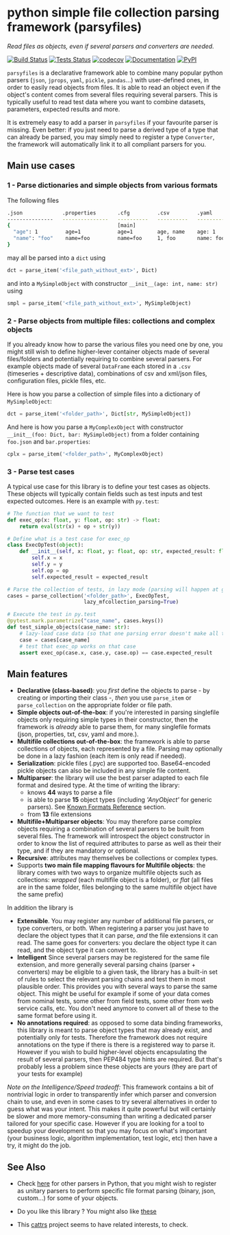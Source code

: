 # python simple file collection parsing framework (parsyfiles)

*Read files as objects, even if several parsers and converters are needed.*

[![Build Status](https://travis-ci.org/smarie/python-parsyfiles.svg?branch=master)](https://travis-ci.org/smarie/python-parsyfiles) [![Tests Status](https://smarie.github.io/python-parsyfiles/junit/junit-badge.svg?dummy=8484744)](https://smarie.github.io/python-parsyfiles/junit/report.html) [![codecov](https://codecov.io/gh/smarie/python-parsyfiles/branch/master/graph/badge.svg)](https://codecov.io/gh/smarie/python-parsyfiles) [![Documentation](https://img.shields.io/badge/docs-latest-blue.svg)](https://smarie.github.io/python-parsyfiles/) [![PyPI](https://img.shields.io/badge/PyPI-parsyfiles-blue.svg)](https://pypi.python.org/pypi/parsyfiles/)

`parsyfiles` is a declarative framework able to combine many popular python parsers (`json`, `jprops`, `yaml`, `pickle`, `pandas`...) with  user-defined ones, in order to easily read objects from files. It is able to read an object even if the object's content comes from several files requiring several parsers. This is typically useful to read test data where you want to combine datasets, parameters, expected results and more. 

It is extremely easy to add a parser in `parsyfiles` if your favourite parser is missing. Even better: if you just need to parse a derived type of a type that can already be parsed, you may simply need to register a type `Converter`, the framework will automatically link it to all compliant parsers for you. 


## Main use cases

### 1 - Parse dictionaries and simple objects from various formats

The following files

```bash
.json             .properties       .cfg         .csv         .yaml
---------------   ---------------   ----------   ----------   ----------
{                                   [main]                    
  "age": 1         age=1            age=1        age, name    age: 1
  "name": "foo"    name=foo         name=foo     1, foo       name: foo
}                                                             
```

 may all be parsed into a `dict` using 
 
```python
dct = parse_item('<file_path_without_ext>', Dict)
```

and into a `MySimpleObject` with constructor `__init__(age: int, name: str)` using

```python
smpl = parse_item('<file_path_without_ext>', MySimpleObject)
```


### 2 - Parse objects from multiple files: collections and complex objects

If you already know how to parse the various files you need one by one, you might still wish to define higher-lever container objects made of several files/folders and potentially requiring to combine several parsers. For example objects made of several `DataFrame` each stored in a `.csv` (timeseries + descriptive data), combinations of csv and xml/json files, configuration files, pickle files, etc.

Here is how you parse a collection of simple files into a dictionary of `MySimpleObject`:

```python
dct = parse_item('<folder_path>', Dict[str, MySimpleObject])
```

And here is how you parse a `MyComplexObject` with constructor `__init__(foo: Dict, bar: MySimpleObject)` from a folder containing `foo.json` and `bar.properties`:

```python
cplx = parse_item('<folder_path>', MyComplexObject)
```


### 3 - Parse test cases

A typical use case for this library is to define your test cases as objects. These objects will typically contain fields such as test inputs and test expected outcomes. Here is an example with `py.test`:

```python
# The function that we want to test
def exec_op(x: float, y: float, op: str) -> float:
    return eval(str(x) + op + str(y))

# Define what is a test case for exec_op
class ExecOpTest(object):
    def __init__(self, x: float, y: float, op: str, expected_result: float):
        self.x = x
        self.y = y
        self.op = op
        self.expected_result = expected_result

# Parse the collection of tests, in lazy mode (parsing will happen at get)
cases = parse_collection('<folder_path>', ExecOpTest, 
                         lazy_mfcollection_parsing=True)

# Execute the test in py.test
@pytest.mark.parametrize("case_name", cases.keys())
def test_simple_objects(case_name: str):
    # lazy-load case data (so that one parsing error doesn't make all tests fail)
    case = cases[case_name]
    # test that exec_op works on that case
    assert exec_op(case.x, case.y, case.op) == case.expected_result
```

## Main features

* **Declarative (class-based)**: you *first* define the objects to parse - by creating or importing their class -, *then* you use `parse_item` or `parse_collection` on the appropriate folder or file path. 
* **Simple objects out-of-the-box**: if you're interested in parsing singlefile objects only requiring simple types in their constructor, then the framework is *already* able to parse them, for many singlefile formats (json, properties, txt, csv, yaml and more.).
* **Multifile collections out-of-the-box**: the framework is able to parse collections of objects, each represented by a file. Parsing may optionally be done in a lazy fashion (each item is only read if needed).
* **Serialization**: pickle files (.pyc) are supported too. Base64-encoded pickle objects can also be included in any simple file content.
* **Multiparser**: the library will use the best parser adapted to each file format and desired type. At the time of writing the library:
    * knows **44** ways to parse a file
    * is able to parse **15** object types (including *'AnyObject'* for generic parsers). See [Known Formats Reference](./known_formats_reference/) section.
    * from **13** file extensions
* **Multifile+Multiparser objects**: You may therefore parse complex objects requiring a combination of several parsers to be built from several files. The framework will introspect the object constructor in order to know the list of required attributes to parse as well as their their type, and if they are mandatory or optional.
* **Recursive**: attributes may themselves be collections or complex types.
* Supports **two main file mapping flavours for Multifile objects**: the library comes with two ways to organize multifile objects such as collections: *wrapped* (each multifile object is a folder), or *flat* (all files are in the same folder, files belonging to the same multifile object have the same prefix)

In addition the library is

* **Extensible**. You may register any number of additional file parsers, or type converters, or both. When registering a parser you just have to declare the object types that it can parse, *and* the file extensions it can read. The same goes for converters: you declare the object type it can read, and the object type it can convert to. 
* **Intelligent** Since several parsers may be registered for the same file extension, and more generally several parsing chains (parser + converters) may be eligible to a given task, the library has a built-in set of rules to select the relevant parsing chains and test them in most plausible order. This provides you with several ways to parse the same object. This might be useful for example if some of your data comes from nominal tests, some other from field tests, some other from web service calls, etc. You don't need anymore to convert all of these to the same format before using it.
* **No annotations required**: as opposed to some data binding frameworks, this library is meant to parse object types that may already exist, and potentially only for tests. Therefore the framework does not require annotations on the type if there is there is a registered way to parse it. However if you wish to build higher-level objects encapsulating the result of several parsers, then PEP484 type hints are required. But that's probably less a problem since these objects are yours (they are part of your tests for example) 

*Note on the Intelligence/Speed tradeoff:*
This framework contains a bit of nontrivial logic in order to transparently infer which parser and conversion chain to use, and even in some cases to try several alternatives in order to guess what was your intent. This makes it quite powerful but will certainly be slower and more memory-consuming than writing a dedicated parser tailored for your specific case. However if you are looking for a tool to speedup your development so that you may focus on what's important (your business logic, algorithm implementation, test logic, etc) then have a try, it might do the job.




## See Also

* Check [here](https://github.com/webmaven/python-parsing-tools) for other parsers in Python, that you might wish to register as unitary parsers to perform specific file format parsing (binary, json, custom...) for some of your objects.

* Do you like this library ? You might also like [these](https://github.com/smarie?utf8=%E2%9C%93&tab=repositories&q=&type=&language=python) 

* This [cattrs](https://cattrs.readthedocs.io/en/latest/readme.html) project seems to have related interests, to check. 
